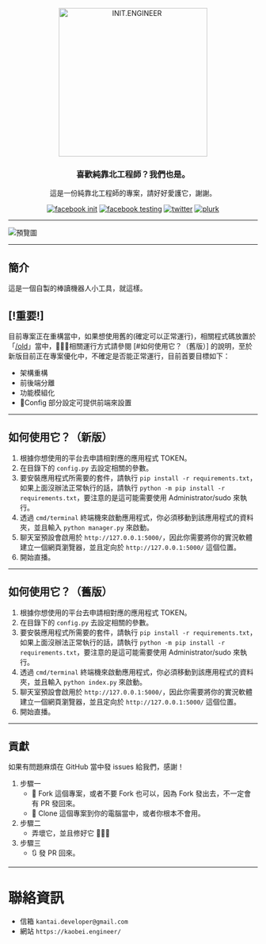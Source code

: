 <p align="center">
	<a href="https://kaobei.engineer"><img src="https://i.imgur.com/iuP8yS0.png" alt="INIT.ENGINEER" width="300"></a>
</p>
<h3 align="center">喜歡純靠北工程師？我們也是。</h3>
<p align="center">這是一份純靠北工程師的專案，請好好愛護它，謝謝。</p>
<p align="center">
    <a href="https://www.facebook.com/init.kobeengineer" title="facebook init"><img src="https://img.shields.io/badge/facebook-@init.kobeengineer-3b5998.svg" alt="facebook init" /></a>
    <a href="https://www.facebook.com/kaobei.engineer" title="facebook testing"><img src="https://img.shields.io/badge/facebook-@kaobei.engineer-3b5998.svg" alt="facebook testing" /></a>
    <a href="https://twitter.com/kaobei_engineer" title="twitter"><img src="https://img.shields.io/badge/twitter-@kaobei_engineer-55acee.svg" alt="twitter" /></a>
    <a href="https://www.plurk.com/kaobei_engineer" title="plurk"><img src="https://img.shields.io/badge/plurk-@kaobei_engineer-ff574d.svg" alt="plurk" /></a>
</p>

---

![預覽圖](https://i.imgur.com/5JdMwmr.png)

---
## 簡介
這是一個自製的棒讀機器人小工具，就這樣。

## [!重要!]
目前專案正在重構當中，如果想使用舊的(確定可以正常運行)，相關程式碼放置於「[/old](/old)」當中，相關運行方式請參閱 [#如何使用它？（舊版）] 的說明，至於新版目前正在專案優化中，不確定是否能正常運行，目前首要目標如下：

- 架構重構
- 前後端分離
- 功能模組化
- Config 部分設定可提供前端來設置

---
## 如何使用它？（新版）
1. 根據你想使用的平台去申請相對應的應用程式 TOKEN。
2. 在目錄下的 `config.py` 去設定相關的參數。
3. 要安裝應用程式所需要的套件，請執行 `pip install -r requirements.txt`，如果上面沒辦法正常執行的話，請執行 `python -m pip install -r requirements.txt`，要注意的是這可能需要使用 Administrator/sudo 來執行。
4. 透過 `cmd/terminal` 終端機來啟動應用程式，你必須移動到該應用程式的資料夾，並且輸入 `python manager.py` 來啟動。
5. 聊天室預設會啟用於 `http://127.0.0.1:5000/`，因此你需要將你的實況軟體建立一個網頁瀏覽器，並且定向於 `http://127.0.0.1:5000/` 這個位置。
6. 開始直播。

---
## 如何使用它？（舊版）
1. 根據你想使用的平台去申請相對應的應用程式 TOKEN。
2. 在目錄下的 `config.py` 去設定相關的參數。
3. 要安裝應用程式所需要的套件，請執行 `pip install -r requirements.txt`，如果上面沒辦法正常執行的話，請執行 `python -m pip install -r requirements.txt`，要注意的是這可能需要使用 Administrator/sudo 來執行。
4. 透過 `cmd/terminal` 終端機來啟動應用程式，你必須移動到該應用程式的資料夾，並且輸入 `python index.py` 來啟動。
5. 聊天室預設會啟用於 `http://127.0.0.1:5000/`，因此你需要將你的實況軟體建立一個網頁瀏覽器，並且定向於 `http://127.0.0.1:5000/` 這個位置。
6. 開始直播。

---
## 貢獻
如果有問題麻煩在 GitHub 當中發 issues 給我們，感謝！

1. 步驟一
   - 🍴 Fork 這個專案，或者不要 Fork 也可以，因為 Fork 發出去，不一定會有 PR 發回來。
   - 👯 Clone 這個專案到你的電腦當中，或者你根本不會用。
2. 步驟二
   - 弄壞它，並且修好它 🔨🔨🔨
3. 步驟三
   - 🔃 發 PR 回來。

---
# 聯絡資訊
- 信箱 `kantai.developer@gmail.com`
- 網站 `https://kaobei.engineer/`